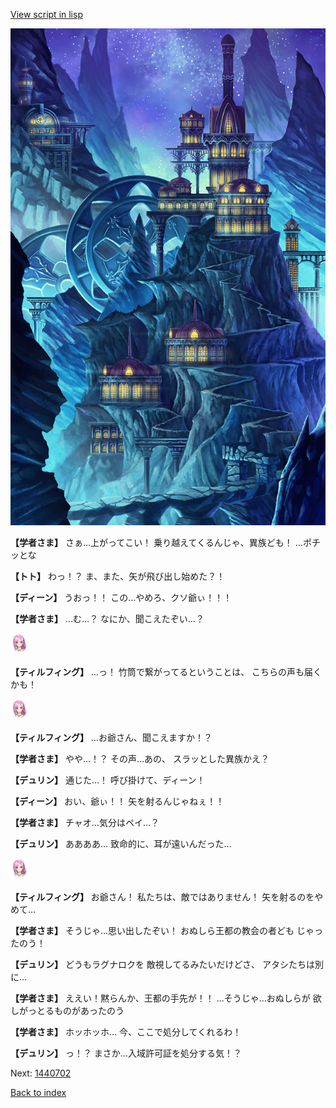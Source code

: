 [View script in lisp](../scripts/1440502.txt)

![004_observatory.png](../images/backgrounds/004_observatory.png)

**【学者さま】**
さぁ…上がってこい！
乗り越えてくるんじゃ、異族ども！
…ポチッとな

**【トト】**
わっ！？
ま、また、矢が飛び出し始めた？！

**【ディーン】**
うおっ！！
この…やめろ、クソ爺ぃ！！！

**【学者さま】**
…む…？
なにか、聞こえたぞい…？

<img src="../images/units/101411.png" alt="101411.png" height="34"/>

**【ティルフィング】**
…っ！
竹筒で繋がってるということは、
こちらの声も届くかも！

<img src="../images/units/101411.png" alt="101411.png" height="34"/>

**【ティルフィング】**
…お爺さん、聞こえますか！？

**【学者さま】**
やや…！？
その声…あの、
スラッとした異族かえ？

**【デュリン】**
通じた…！
呼び掛けて、ディーン！

**【ディーン】**
おい、爺ぃ！！
矢を射るんじゃねぇ！！

**【学者さま】**
チャオ…気分はペイ…？

**【デュリン】**
ああああ…
致命的に、耳が遠いんだった…

<img src="../images/units/101411.png" alt="101411.png" height="34"/>

**【ティルフィング】**
お爺さん！
私たちは、敵ではありません！
矢を射るのをやめて…

**【学者さま】**
そうじゃ…思い出したぞい！
おぬしら王都の教会の者ども
じゃったのう！

**【デュリン】**
どうもラグナロクを
敵視してるみたいだけどさ、
アタシたちは別に…

**【学者さま】**
ええい！黙らんか、王都の手先が！！
…そうじゃ…おぬしらが
欲しがっとるものがあったのう

**【学者さま】**
ホッホッホ…
今、ここで処分してくれるわ！

**【デュリン】**
っ！？
まさか…入域許可証を処分する気！？

Next: [1440702](1440702.md)

[Back to index](index.md)
